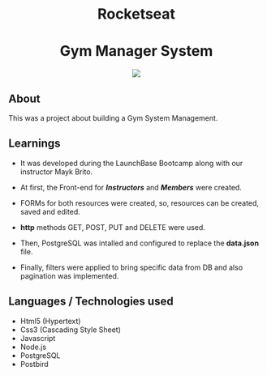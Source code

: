 
<h1 align="center">Rocketseat</h1>

<h1 align="center"><b>Gym Manager System</b></h1>

<p align="center"><img src="https://ik.imagekit.io/cnbmdh4b9w/ezgif.com-video-to-gif_1__p4Z8qZuC_.gif"></p>


## About
This was a project about building a Gym System Management.

## Learnings
- It was developed during the LaunchBase Bootcamp along with our instructor Mayk Brito. 
- At first, the Front-end for ***Instructors*** and ***Members*** were created.
- FORMs for both resources were created, so, resources can be created, saved and edited.
 - **http** methods GET, POST, PUT and DELETE were used.

- Then, PostgreSQL was intalled and configured to replace the **data.json** file. 
- Finally, filters were applied to bring specific data from DB and also pagination was implemented. 

## Languages / Technologies used
- Html5 (Hypertext)
- Css3 (Cascading Style Sheet)
- Javascript
- Node.js
- PostgreSQL
- Postbird


     




